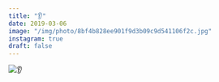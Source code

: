 ```yaml
---
title: "👂"
date: 2019-03-06
image: "/img/photo/8bf4b828ee901f9d3b09c9d541106f2c.jpg"
instagram: true
draft: false
---
```


![👂](/img/photo/8bf4b828ee901f9d3b09c9d541106f2c.jpg)
